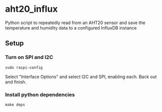 # aht20_influx
Python script to repeatedly read from an AHT20 sensor and save the temperature and humidity data to a configured InfluxDB instance

## Setup

### Turn on SPI and I2C
```
sudo raspi-config
```
Select "Interface Options" and select I2C and SPI, enabling each. Back out and finish. 

### Install python dependencies
```
make deps
```
